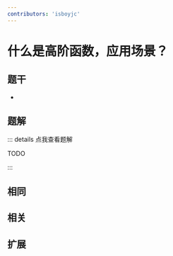```yaml
---
contributors: 'isboyjc'
---
```


# 什么是高阶函数，应用场景？


## 题干

- 



## 题解

::: details 点我查看题解

  TODO

:::



## 相同


## 相关


## 扩展

